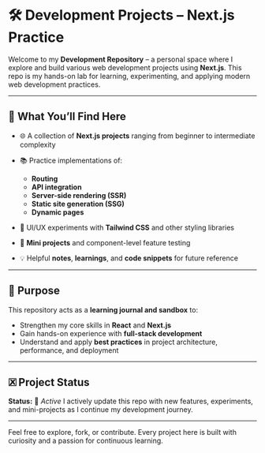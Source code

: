 # 🛠️ Development Projects – Next.js Practice

Welcome to my **Development Repository** – a personal space where I explore and build various web development projects using **Next.js**. This repo is my hands-on lab for learning, experimenting, and applying modern web development practices.

---

## 🚀 What You’ll Find Here

* 🌐 A collection of **Next.js projects** ranging from beginner to intermediate complexity
* 📚 Practice implementations of:

  * **Routing**
  * **API integration**
  * **Server-side rendering (SSR)**
  * **Static site generation (SSG)**
  * **Dynamic pages**
* 🎨 UI/UX experiments with **Tailwind CSS** and other styling libraries
* 🧪 **Mini projects** and component-level feature testing
* 💡 Helpful **notes**, **learnings**, and **code snippets** for future reference

---

## 📌 Purpose

This repository acts as a **learning journal and sandbox** to:

* Strengthen my core skills in **React** and **Next.js**
* Gain hands-on experience with **full-stack development**
* Understand and apply **best practices** in project architecture, performance, and deployment

---

## 🗷️ Project Status

**Status:** 🚧 *Active*
I actively update this repo with new features, experiments, and mini-projects as I continue my development journey.

---

Feel free to explore, fork, or contribute. Every project here is built with curiosity and a passion for continuous learning.
